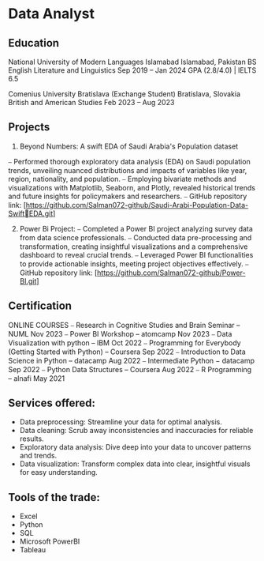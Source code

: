 # Data Analyst 

## Education
 National University of Modern Languages Islamabad Islamabad, Pakistan
BS English Literature and Linguistics Sep 2019 – Jan 2024
 GPA (2.8/4.0) | IELTS 6.5
 
 Comenius University Bratislava (Exchange Student) Bratislava, Slovakia
British and American Studies Feb 2023 – Aug 2023

## Projects 
 1) Beyond Numbers: A swift EDA of Saudi Arabia's Population dataset

⎯ Performed thorough exploratory data analysis (EDA) on Saudi population trends, unveiling nuanced 
distributions and impacts of variables like year, region, nationality, and population.
⎯ Employing bivariate methods and visualizations with Matplotlib, Seaborn, and Plotly, revealed historical 
trends and future insights for policymakers and researchers.
⎯ GitHub repository link: [https://github.com/Salman072-github/Saudi-Arabi-Population-Data-SwiftEDA.git]

 2) Power Bi Project:
⎯ Completed a Power BI project analyzing survey data from data science professionals.
⎯ Conducted data pre-processing and transformation, creating insightful visualizations and a 
comprehensive dashboard to reveal crucial trends.
⎯ Leveraged Power BI functionalities to provide actionable insights, meeting project objectives effectively.
⎯ GitHub repository link: [https://github.com/Salman072-github/Power-BI.git]

## Certification
ONLINE COURSES
⎯ Research in Cognitive Studies and Brain Seminar – NUML Nov 2023
⎯ Power BI Workshop – atomcamp Nov 2023
⎯ Data Visualization with python – IBM Oct 2022
⎯ Programming for Everybody (Getting Started with Python) – Coursera Sep 2022
⎯ Introduction to Data Science in Python – datacamp Aug 2022
⎯ Intermediate Python − datacamp Sep 2022
⎯ Python Data Structures – Coursera Aug 2022
⎯ R Programming – alnafi May 2021

## Services offered:
- Data preprocessing: Streamline your data for optimal analysis.
- Data cleaning: Scrub away inconsistencies and inaccuracies for reliable results.
- Exploratory data analysis: Dive deep into your data to uncover patterns and trends.
- Data visualization: Transform complex data into clear, insightful visuals for easy understanding.

## Tools of the trade:
- Excel
- Python 
- SQL
- Microsoft PowerBI
- Tableau
